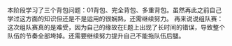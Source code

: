  本阶段学习了三个背包问题：01背包、完全背包、多重背包。虽然再此之前自己学过这方面的知识但还是不是运用的很娴熟，还需继续努力。
再来说说组队赛：这次组队赛真的是难受，因为自己的缘故在E题上出现了长时间的错误，导致整个队伍的节奏全部垮掉。还需要继续努力提升自己不能拖队伍后腿。
